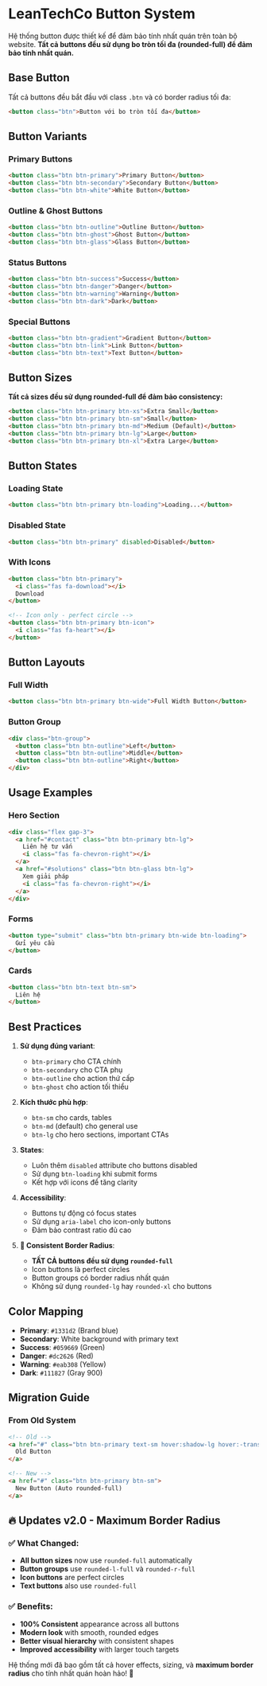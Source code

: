 # LeanTechCo Button System

Hệ thống button được thiết kế để đảm bảo tính nhất quán trên toàn bộ website. **Tất cả buttons đều sử dụng bo tròn tối đa (rounded-full) để đảm bảo tính nhất quán.**

## Base Button
Tất cả buttons đều bắt đầu với class `.btn` và có border radius tối đa:
```html
<button class="btn">Button với bo tròn tối đa</button>
```

## Button Variants

### Primary Buttons
```html
<button class="btn btn-primary">Primary Button</button>
<button class="btn btn-secondary">Secondary Button</button>
<button class="btn btn-white">White Button</button>
```

### Outline & Ghost Buttons
```html
<button class="btn btn-outline">Outline Button</button>
<button class="btn btn-ghost">Ghost Button</button>
<button class="btn btn-glass">Glass Button</button>
```

### Status Buttons
```html
<button class="btn btn-success">Success</button>
<button class="btn btn-danger">Danger</button>
<button class="btn btn-warning">Warning</button>
<button class="btn btn-dark">Dark</button>
```

### Special Buttons
```html
<button class="btn btn-gradient">Gradient Button</button>
<button class="btn btn-link">Link Button</button>
<button class="btn btn-text">Text Button</button>
```

## Button Sizes

**Tất cả sizes đều sử dụng rounded-full để đảm bảo consistency:**

```html
<button class="btn btn-primary btn-xs">Extra Small</button>
<button class="btn btn-primary btn-sm">Small</button>
<button class="btn btn-primary btn-md">Medium (Default)</button>
<button class="btn btn-primary btn-lg">Large</button>
<button class="btn btn-primary btn-xl">Extra Large</button>
```

## Button States

### Loading State
```html
<button class="btn btn-primary btn-loading">Loading...</button>
```

### Disabled State
```html
<button class="btn btn-primary" disabled>Disabled</button>
```

### With Icons
```html
<button class="btn btn-primary">
  <i class="fas fa-download"></i>
  Download
</button>

<!-- Icon only - perfect circle -->
<button class="btn btn-primary btn-icon">
  <i class="fas fa-heart"></i>
</button>
```

## Button Layouts

### Full Width
```html
<button class="btn btn-primary btn-wide">Full Width Button</button>
```

### Button Group
```html
<div class="btn-group">
  <button class="btn btn-outline">Left</button>
  <button class="btn btn-outline">Middle</button>
  <button class="btn btn-outline">Right</button>
</div>
```

## Usage Examples

### Hero Section
```html
<div class="flex gap-3">
  <a href="#contact" class="btn btn-primary btn-lg">
    Liên hệ tư vấn
    <i class="fas fa-chevron-right"></i>
  </a>
  <a href="#solutions" class="btn btn-glass btn-lg">
    Xem giải pháp
    <i class="fas fa-chevron-right"></i>
  </a>
</div>
```

### Forms
```html
<button type="submit" class="btn btn-primary btn-wide btn-loading">
  Gửi yêu cầu
</button>
```

### Cards
```html
<button class="btn btn-text btn-sm">
  Liên hệ
</button>
```

## Best Practices

1. **Sử dụng đúng variant**: 
   - `btn-primary` cho CTA chính
   - `btn-secondary` cho CTA phụ  
   - `btn-outline` cho action thứ cấp
   - `btn-ghost` cho action tối thiểu

2. **Kích thước phù hợp**:
   - `btn-sm` cho cards, tables
   - `btn-md` (default) cho general use
   - `btn-lg` cho hero sections, important CTAs

3. **States**:
   - Luôn thêm `disabled` attribute cho buttons disabled
   - Sử dụng `btn-loading` khi submit forms
   - Kết hợp với icons để tăng clarity

4. **Accessibility**:
   - Buttons tự động có focus states
   - Sử dụng `aria-label` cho icon-only buttons
   - Đảm bảo contrast ratio đủ cao

5. **🎯 Consistent Border Radius**:
   - **TẤT CẢ buttons đều sử dụng `rounded-full`**
   - Icon buttons là perfect circles
   - Button groups có border radius nhất quán
   - Không sử dụng `rounded-lg` hay `rounded-xl` cho buttons

## Color Mapping

- **Primary**: `#1331d2` (Brand blue)
- **Secondary**: White background with primary text
- **Success**: `#059669` (Green)
- **Danger**: `#dc2626` (Red)  
- **Warning**: `#eab308` (Yellow)
- **Dark**: `#111827` (Gray 900)

## Migration Guide

### From Old System
```html
<!-- Old -->
<a href="#" class="btn btn-primary text-sm hover:shadow-lg hover:-translate-y-1 rounded-lg">
  Old Button
</a>

<!-- New -->
<a href="#" class="btn btn-primary btn-sm">
  New Button (Auto rounded-full)
</a>
```

## 🔥 **Updates v2.0 - Maximum Border Radius**

### ✅ **What Changed:**
- **All button sizes** now use `rounded-full` automatically
- **Button groups** use `rounded-l-full` và `rounded-r-full`
- **Icon buttons** are perfect circles
- **Text buttons** also use `rounded-full`

### ✅ **Benefits:**
- **100% Consistent** appearance across all buttons
- **Modern look** with smooth, rounded edges
- **Better visual hierarchy** with consistent shapes
- **Improved accessibility** with larger touch targets

Hệ thống mới đã bao gồm tất cả hover effects, sizing, và **maximum border radius** cho tính nhất quán hoàn hảo! 🎯 